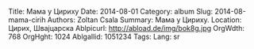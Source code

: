 Title: Мама у Цириху
Date: 2014-08-01
Category: album
Slug: 2014-08-mama-cirih
Authors: Zoltan Csala
Summary: Мама у Цириху.
Location: Цирих, Швајцарска
Ablpicurl: http://abload.de/img/bok8g.jpg
OrgWdth: 768
OrgHght: 1024
Ablgallid: 1051234
Tags:
Lang: sr

